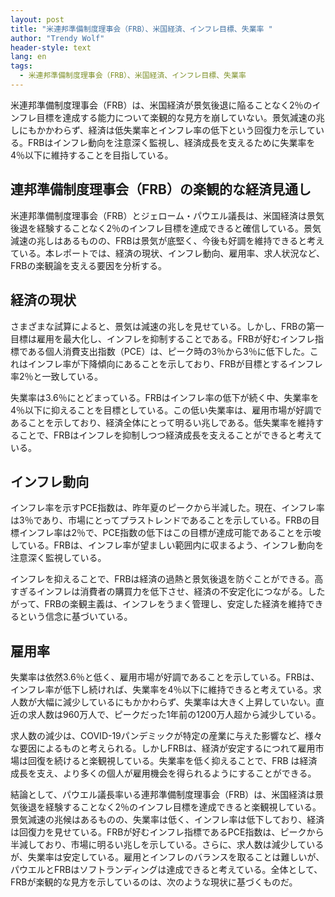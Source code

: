 ```yaml
---
layout: post
title: "米連邦準備制度理事会（FRB）、米国経済、インフレ目標、失業率 "
author: "Trendy Wolf"
header-style: text
lang: en
tags:
  - 米連邦準備制度理事会（FRB）、米国経済、インフレ目標、失業率
---
```


米連邦準備制度理事会（FRB）は、米国経済が景気後退に陥ることなく2％のインフレ目標を達成する能力について楽観的な見方を崩していない。景気減速の兆しにもかかわらず、経済は低失業率とインフレ率の低下という回復力を示している。FRBはインフレ動向を注意深く監視し、経済成長を支えるために失業率を4％以下に維持することを目指している。

## 連邦準備制度理事会（FRB）の楽観的な経済見通し

米連邦準備制度理事会（FRB）とジェローム・パウエル議長は、米国経済は景気後退を経験することなく2％のインフレ目標を達成できると確信している。景気減速の兆しはあるものの、FRBは景気が底堅く、今後も好調を維持できると考えている。本レポートでは、経済の現状、インフレ動向、雇用率、求人状況など、FRBの楽観論を支える要因を分析する。

## 経済の現状

さまざまな試算によると、景気は減速の兆しを見せている。しかし、FRBの第一目標は雇用を最大化し、インフレを抑制することである。FRBが好むインフレ指標である個人消費支出指数（PCE）は、ピーク時の3％から3％に低下した。これはインフレ率が下降傾向にあることを示しており、FRBが目標とするインフレ率2％と一致している。

失業率は3.6％にとどまっている。FRBはインフレ率の低下が続く中、失業率を4％以下に抑えることを目標としている。この低い失業率は、雇用市場が好調であることを示しており、経済全体にとって明るい兆しである。低失業率を維持することで、FRBはインフレを抑制しつつ経済成長を支えることができると考えている。

## インフレ動向

インフレ率を示すPCE指数は、昨年夏のピークから半減した。現在、インフレ率は3％であり、市場にとってプラストレンドであることを示している。FRBの目標インフレ率は2％で、PCE指数の低下はこの目標が達成可能であることを示唆している。FRBは、インフレ率が望ましい範囲内に収まるよう、インフレ動向を注意深く監視している。

インフレを抑えることで、FRBは経済の過熱と景気後退を防ぐことができる。高すぎるインフレは消費者の購買力を低下させ、経済の不安定化につながる。したがって、FRBの楽観主義は、インフレをうまく管理し、安定した経済を維持できるという信念に基づいている。

## 雇用率

失業率は依然3.6％と低く、雇用市場が好調であることを示している。FRBは、インフレ率が低下し続ければ、失業率を4％以下に維持できると考えている。求人数が大幅に減少しているにもかかわらず、失業率は大きく上昇していない。直近の求人数は960万人で、ピークだった1年前の1200万人超から減少している。

求人数の減少は、COVID-19パンデミックが特定の産業に与えた影響など、様々な要因によるものと考えられる。しかしFRBは、経済が安定するにつれて雇用市場は回復を続けると楽観視している。失業率を低く抑えることで、FRB は経済成長を支え、より多くの個人が雇用機会を得られるようにすることができる。

結論として、パウエル議長率いる連邦準備制度理事会（FRB）は、米国経済は景気後退を経験することなく2％のインフレ目標を達成できると楽観視している。景気減速の兆候はあるものの、失業率は低く、インフレ率は低下しており、経済は回復力を見せている。FRBが好むインフレ指標であるPCE指数は、ピークから半減しており、市場に明るい兆しを示している。さらに、求人数は減少しているが、失業率は安定している。雇用とインフレのバランスを取ることは難しいが、パウエルとFRBはソフトランディングは達成できると考えている。全体として、FRBが楽観的な見方を示しているのは、次のような現状に基づくものだ。
